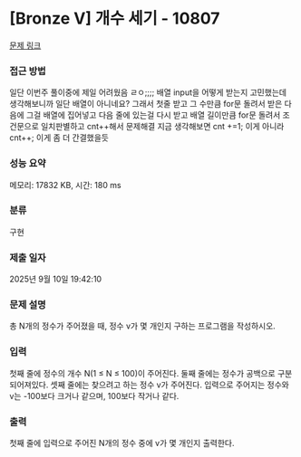 # [Bronze V] 개수 세기 - 10807 

[문제 링크](https://www.acmicpc.net/problem/10807) 

### 접근 방법
일단 이번주 풀이중에 제일 어려웠음 ㄹㅇ;;;;
배열 input을 어떻게 받는지 고민했는데
생각해보니까 일단 배열이 아니네요?
그래서 첫줄 받고
그 수만큼 for문 돌려서 받은 다음에 그걸 배열에 집어넣고
다음 줄에 있는걸 다시 받고
배열 길이만큼 for문 돌려서 조건문으로 일치판별하고 cnt++해서 문제해결
지금 생각해보면 cnt +=1; 이게 아니라 cnt++; 이게 좀 더 간결했을듯


### 성능 요약

메모리: 17832 KB, 시간: 180 ms

### 분류

구현

### 제출 일자

2025년 9월 10일 19:42:10

### 문제 설명

<p>총 N개의 정수가 주어졌을 때, 정수 v가 몇 개인지 구하는 프로그램을 작성하시오.</p>

### 입력 

 <p>첫째 줄에 정수의 개수 N(1 ≤ N ≤ 100)이 주어진다. 둘째 줄에는 정수가 공백으로 구분되어져있다. 셋째 줄에는 찾으려고 하는 정수 v가 주어진다. 입력으로 주어지는 정수와 v는 -100보다 크거나 같으며, 100보다 작거나 같다.</p>

### 출력 

 <p>첫째 줄에 입력으로 주어진 N개의 정수 중에 v가 몇 개인지 출력한다.</p>

